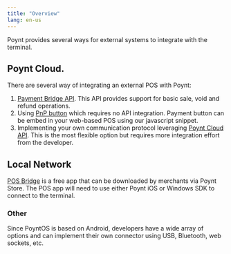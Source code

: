 ```yaml
---
title: "Overview"
lang: en-us
---
```


Poynt provides several ways for external systems to integrate with the terminal.

## Poynt Cloud.

There are several way of integrating an external POS with Poynt:

1. [Payment Bridge API](payment-bridge.html). This API provides support for basic sale, void and refund operations.
2. Using [PnP button](plug-n-pay.html) which requires no API integration. Payment button can be embed in your web-based POS using our javascript snippet.
3. Implementing your own communication protocol leveraging [Poynt Cloud API](/cloudApps/integrating-with-poynt-cloud-apis.html). This is the most flexible option but requires more integration effort from the developer.

## Local Network

[POS Bridge](pos-bridge.html) is a free app that can be downloaded by merchants via Poynt Store. The POS app will need to use either Poynt iOS or Windows SDK to connect to the terminal.

### Other

Since PoyntOS is based on Android, developers have a wide array of options and can implement their own connector using USB, Bluetooth, web sockets, etc.
